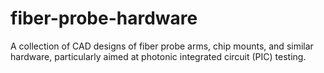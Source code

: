 # fiber-probe-hardware
A collection of CAD designs of fiber probe arms, chip mounts, and similar hardware, particularly aimed at photonic integrated circuit (PIC) testing.
